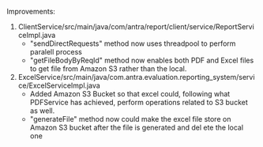 Improvements:

1. ClientService/src/main/java/com/antra/report/client/service/ReportServiceImpl.java
   - "sendDirectRequests" method now uses threadpool to perform paralell process
   - "getFileBodyByReqId" method now enables both PDF and Excel files to get file from Amazon S3 rather than the local. 
2. ExcelService/src/main/java/com.antra.evaluation.reporting_system/service/ExcelServiceImpl.java
   - Added Amazon S3 Bucket so that excel could, following what PDFService has achieved, perform operations related to   S3 bucket as well.
   - "generateFile" method now could make the excel file store on Amazon S3 bucket after the file is generated and del   ete the local one
